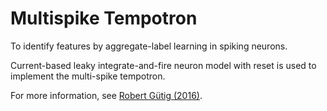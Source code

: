 # Multispike Tempotron
To identify features by aggregate-label learning in spiking neurons.

Current-based leaky integrate-and-fire neuron model with reset is used to implement the multi-spike tempotron. 

For more information, see [Robert Gütig (2016)](http://science.sciencemag.org/content/351/6277/aab4113).
